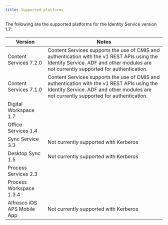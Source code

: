 ```yaml
---
title: Supported platforms
---
```


The following are the supported platforms for the Identity Service version 1.7:

| Version | Notes |
| ------- | ----- |
| Content Services 7.2.0 | Content Services supports the use of CMIS and authentication with the v1 REST APIs using the Identity Service. ADF and other modules are not currently supported for authentication. |
| Content Services 7.1.0 | Content Services supports the use of CMIS and authentication with the v1 REST APIs using the Identity Service. ADF and other modules are not currently supported for authentication. |
| Digital Workspace 1.7 | |
| Office Services 1.4 | |
| Sync Service 3.3 | Not currently supported with Kerberos |
| Desktop Sync 1.5 | Not currently supported with Kerberos |
| Process Services 2.3 | |
| Process Workspace 1.3.4 | |
| Alfresco iOS APS Mobile App | Not currently supported with Kerberos |

